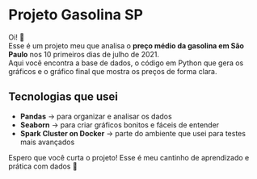
# Projeto Gasolina SP

Oi! 👋  
Esse é um projeto meu que analisa o **preço médio da gasolina em São Paulo** nos 10 primeiros dias de julho de 2021.  
Aqui você encontra a base de dados, o código em Python que gera os gráficos e o gráfico final que mostra os preços de forma clara.

## Tecnologias que usei
- **Pandas** → para organizar e analisar os dados  
- **Seaborn** → para criar gráficos bonitos e fáceis de entender  
- **Spark Cluster on Docker** → parte do ambiente que usei para testes mais avançados

Espero que você curta o projeto! Esse é meu cantinho de aprendizado e prática com dados 🙂
